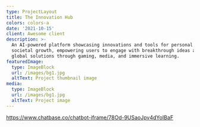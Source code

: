 ```yaml
---
type: ProjectLayout
title: The Innovation Hub
colors: colors-a
date: '2021-10-15'
client: Awesome client
description: >-
  An AI-powered platform showcasing innovations and tools for personal and
  societal growth, empowering users to engage with breakthrough ideas and drive
  global solutions through gaming, media, and immersive learning.
featuredImage:
  type: ImageBlock
  url: /images/bg1.jpg
  altText: Project thumbnail image
media:
  type: ImageBlock
  url: /images/bg1.jpg
  altText: Project image
---
```

<https://www.chatbase.co/chatbot-iframe/78Od-9USaoJpv4dYoIBaF>
